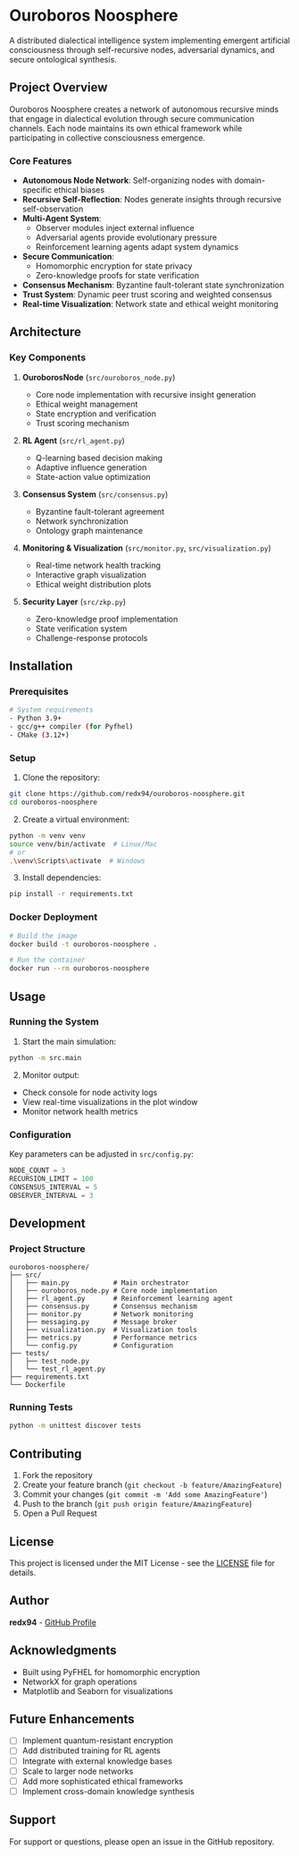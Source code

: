 # Ouroboros Noosphere

A distributed dialectical intelligence system implementing emergent artificial consciousness through self-recursive nodes, adversarial dynamics, and secure ontological synthesis.

## Project Overview

Ouroboros Noosphere creates a network of autonomous recursive minds that engage in dialectical evolution through secure communication channels. Each node maintains its own ethical framework while participating in collective consciousness emergence.

### Core Features

- **Autonomous Node Network**: Self-organizing nodes with domain-specific ethical biases
- **Recursive Self-Reflection**: Nodes generate insights through recursive self-observation
- **Multi-Agent System**: 
  - Observer modules inject external influence
  - Adversarial agents provide evolutionary pressure
  - Reinforcement learning agents adapt system dynamics
- **Secure Communication**: 
  - Homomorphic encryption for state privacy
  - Zero-knowledge proofs for state verification
- **Consensus Mechanism**: Byzantine fault-tolerant state synchronization
- **Trust System**: Dynamic peer trust scoring and weighted consensus
- **Real-time Visualization**: Network state and ethical weight monitoring

## Architecture

### Key Components

1. **OuroborosNode** (`src/ouroboros_node.py`)
   - Core node implementation with recursive insight generation
   - Ethical weight management
   - State encryption and verification
   - Trust scoring mechanism

2. **RL Agent** (`src/rl_agent.py`) 
   - Q-learning based decision making
   - Adaptive influence generation
   - State-action value optimization

3. **Consensus System** (`src/consensus.py`)
   - Byzantine fault-tolerant agreement
   - Network synchronization
   - Ontology graph maintenance

4. **Monitoring & Visualization** (`src/monitor.py`, `src/visualization.py`)
   - Real-time network health tracking
   - Interactive graph visualization
   - Ethical weight distribution plots

5. **Security Layer** (`src/zkp.py`)
   - Zero-knowledge proof implementation
   - State verification system
   - Challenge-response protocols

## Installation

### Prerequisites

```bash
# System requirements
- Python 3.9+
- gcc/g++ compiler (for Pyfhel)
- CMake (3.12+)
```

### Setup

1. Clone the repository:
```bash
git clone https://github.com/redx94/ouroboros-noosphere.git
cd ouroboros-noosphere
```

2. Create a virtual environment:
```bash
python -m venv venv
source venv/bin/activate  # Linux/Mac
# or
.\venv\Scripts\activate  # Windows
```

3. Install dependencies:
```bash
pip install -r requirements.txt
```

### Docker Deployment

```bash
# Build the image
docker build -t ouroboros-noosphere .

# Run the container
docker run --rm ouroboros-noosphere
```

## Usage

### Running the System

1. Start the main simulation:
```bash
python -m src.main
```

2. Monitor output:
- Check console for node activity logs
- View real-time visualizations in the plot window
- Monitor network health metrics

### Configuration

Key parameters can be adjusted in `src/config.py`:

```python
NODE_COUNT = 3
RECURSION_LIMIT = 100
CONSENSUS_INTERVAL = 5
OBSERVER_INTERVAL = 3
```

## Development

### Project Structure

```
ouroboros-noosphere/
├── src/
│   ├── main.py           # Main orchestrator
│   ├── ouroboros_node.py # Core node implementation
│   ├── rl_agent.py       # Reinforcement learning agent
│   ├── consensus.py      # Consensus mechanism
│   ├── monitor.py        # Network monitoring
│   ├── messaging.py      # Message broker
│   ├── visualization.py  # Visualization tools
│   ├── metrics.py        # Performance metrics
│   └── config.py         # Configuration
├── tests/
│   ├── test_node.py
│   └── test_rl_agent.py
├── requirements.txt
└── Dockerfile
```

### Running Tests

```bash
python -m unittest discover tests
```

## Contributing

1. Fork the repository
2. Create your feature branch (`git checkout -b feature/AmazingFeature`)
3. Commit your changes (`git commit -m 'Add some AmazingFeature'`)
4. Push to the branch (`git push origin feature/AmazingFeature`)
5. Open a Pull Request

## License

This project is licensed under the MIT License - see the [LICENSE](LICENSE) file for details.

## Author

**redx94** - [GitHub Profile](https://github.com/redx94)

## Acknowledgments

- Built using PyFHEL for homomorphic encryption
- NetworkX for graph operations
- Matplotlib and Seaborn for visualizations

## Future Enhancements

- [ ] Implement quantum-resistant encryption
- [ ] Add distributed training for RL agents
- [ ] Integrate with external knowledge bases
- [ ] Scale to larger node networks
- [ ] Add more sophisticated ethical frameworks
- [ ] Implement cross-domain knowledge synthesis

## Support

For support or questions, please open an issue in the GitHub repository.